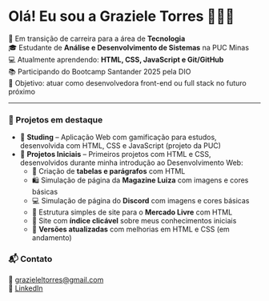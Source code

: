
# Olá! Eu sou a Graziele Torres 👩🏻‍💻

🌱 Em transição de carreira para a área de **Tecnologia**  
🎓 Estudante de **Análise e Desenvolvimento de Sistemas** na PUC Minas  
💻 Atualmente aprendendo: **HTML, CSS, JavaScript e Git/GitHub**  
📚 Participando do Bootcamp Santander 2025 pela DIO  
🎯 Objetivo: atuar como desenvolvedora front-end ou full stack no futuro próximo

---

### 🚀 Projetos em destaque

- 🧩 **Studing** – Aplicação Web com gamificação para estudos, desenvolvida com HTML, CSS e JavaScript (projeto da PUC)
- 🧪 **Projetos Iniciais** – Primeiros projetos com HTML e CSS, desenvolvidos durante minha introdução ao Desenvolvimento Web:
  - 📄 Criação de **tabelas e parágrafos** com HTML  
  - 🛍️ Simulação de página da **Magazine Luiza** com imagens e cores básicas
  - 💻 Simulação de página do **Discord** com imagens e cores básicas
  - 🛒 Estrutura simples de site para o **Mercado Livre** com HTML  
  - 🧠 Site com **índice clicável** sobre meus conhecimentos iniciais  
  - 🎨 **Versões atualizadas** com melhorias em HTML e CSS (em andamento)

### 📬 Contato 
  📧 [grazieleltorres@gmail.com](mailto:grazieleltorres@gmail.com)  
  🔗 [LinkedIn](www.linkedin.com/in/graziele-lustosa-torres-a5a3351a4)
